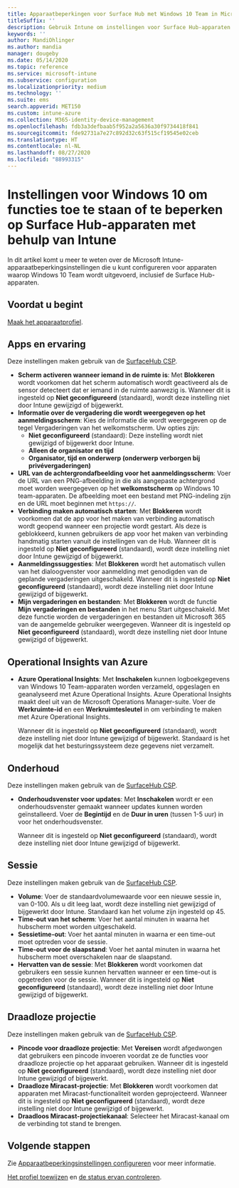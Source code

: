 ```yaml
---
title: Apparaatbeperkingen voor Surface Hub met Windows 10 Team in Microsoft Intune - Azure | Microsoft Docs
titleSuffix: ''
description: Gebruik Intune om instellingen voor Surface Hub-apparaten met Windows 10 team toe te voegen of te configureren.
keywords: ''
author: MandiOhlinger
ms.author: mandia
manager: dougeby
ms.date: 05/14/2020
ms.topic: reference
ms.service: microsoft-intune
ms.subservice: configuration
ms.localizationpriority: medium
ms.technology: ''
ms.suite: ems
search.appverid: MET150
ms.custom: intune-azure
ms.collection: M365-identity-device-management
ms.openlocfilehash: fdb3a3defbaab5f952a2a5636a30f9734418f841
ms.sourcegitcommit: fde92731a7e27c892d32c63f515cf19545e02ceb
ms.translationtype: HT
ms.contentlocale: nl-NL
ms.lasthandoff: 08/27/2020
ms.locfileid: "88993315"
---
```

# <a name="windows-10-team-settings-to-allow-or-restrict-features-on-surface-hub-devices-using-intune"></a>Instellingen voor Windows 10 om functies toe te staan of te beperken op Surface Hub-apparaten met behulp van Intune

In dit artikel komt u meer te weten over de Microsoft Intune-apparaatbeperkingsinstellingen die u kunt configureren voor apparaten waarop Windows 10 Team wordt uitgevoerd, inclusief de Surface Hub-apparaten.

## <a name="before-you-begin"></a>Voordat u begint

[Maak het apparaatprofiel](device-restrictions-configure.md#create-the-profile).

## <a name="apps-and-experience"></a>Apps en ervaring

Deze instellingen maken gebruik van de [SurfaceHub CSP](/windows/client-management/mdm/surfacehub-csp).

- **Scherm activeren wanneer iemand in de ruimte is**: Met **Blokkeren** wordt voorkomen dat het scherm automatisch wordt geactiveerd als de sensor detecteert dat er iemand in de ruimte aanwezig is. Wanneer dit is ingesteld op **Niet geconfigureerd** (standaard), wordt deze instelling niet door Intune gewijzigd of bijgewerkt.
- **Informatie over de vergadering die wordt weergegeven op het aanmeldingsscherm**: Kies de informatie die wordt weergegeven op de tegel Vergaderingen van het welkomstscherm. Uw opties zijn:
  - **Niet geconfigureerd** (standaard): Deze instelling wordt niet gewijzigd of bijgewerkt door Intune.
  - **Alleen de organisator en tijd**
  - **Organisator, tijd en onderwerp (onderwerp verborgen bij privévergaderingen)**
- **URL van de achtergrondafbeelding voor het aanmeldingsscherm**: Voer de URL van een PNG-afbeelding in die als aangepaste achtergrond moet worden weergegeven op het **welkomstscherm** op Windows 10 team-apparaten. De afbeelding moet een bestand met PNG-indeling zijn en de URL moet beginnen met `https://`.
- **Verbinding maken automatisch starten**: Met **Blokkeren** wordt voorkomen dat de app voor het maken van verbinding automatisch wordt geopend wanneer een projectie wordt gestart. Als deze is geblokkeerd, kunnen gebruikers de app voor het maken van verbinding handmatig starten vanuit de instellingen van de Hub. Wanneer dit is ingesteld op **Niet geconfigureerd** (standaard), wordt deze instelling niet door Intune gewijzigd of bijgewerkt.
- **Aanmeldingssuggesties**: Met **Blokkeren** wordt het automatisch vullen van het dialoogvenster voor aanmelding met genodigden van de geplande vergaderingen uitgeschakeld. Wanneer dit is ingesteld op **Niet geconfigureerd** (standaard), wordt deze instelling niet door Intune gewijzigd of bijgewerkt.
- **Mijn vergaderingen en bestanden**: Met **Blokkeren** wordt de functie **Mijn vergaderingen en bestanden** in het menu Start uitgeschakeld. Met deze functie worden de vergaderingen en bestanden uit Microsoft 365 van de aangemelde gebruiker weergegeven. Wanneer dit is ingesteld op **Niet geconfigureerd** (standaard), wordt deze instelling niet door Intune gewijzigd of bijgewerkt.

## <a name="azure-operational-insights"></a>Operational Insights van Azure

- **Azure Operational Insights**: Met **Inschakelen** kunnen logboekgegevens van Windows 10 Team-apparaten worden verzameld, opgeslagen en geanalyseerd met Azure Operational Insights. Azure Operational Insights maakt deel uit van de Microsoft Operations Manager-suite. Voer de **Werkruimte-id** en een **Werkruimtesleutel** in om verbinding te maken met Azure Operational Insights.

  Wanneer dit is ingesteld op **Niet geconfigureerd** (standaard), wordt deze instelling niet door Intune gewijzigd of bijgewerkt. Standaard is het mogelijk dat het besturingssysteem deze gegevens niet verzamelt.

## <a name="maintenance"></a>Onderhoud

Deze instellingen maken gebruik van de [SurfaceHub CSP](/windows/client-management/mdm/surfacehub-csp).

- **Onderhoudsvenster voor updates**: Met **Inschakelen** wordt er een onderhoudsvenster gemaakt wanneer updates kunnen worden geïnstalleerd. Voer de **Begintijd** en de **Duur in uren** (tussen 1-5 uur) in voor het onderhoudsvenster.

  Wanneer dit is ingesteld op **Niet geconfigureerd** (standaard), wordt deze instelling niet door Intune gewijzigd of bijgewerkt.

## <a name="session"></a>Sessie

Deze instellingen maken gebruik van de [SurfaceHub CSP](/windows/client-management/mdm/surfacehub-csp).

- **Volume**: Voer de standaardvolumewaarde voor een nieuwe sessie in, van 0-100. Als u dit leeg laat, wordt deze instelling niet gewijzigd of bijgewerkt door Intune. Standaard kan het volume zijn ingesteld op 45.
- **Time-out van het scherm**: Voer het aantal minuten in waarna het hubscherm moet worden uitgeschakeld.
- **Sessietime-out**: Voer het aantal minuten in waarna er een time-out moet optreden voor de sessie.
- **Time-out voor de slaapstand**: Voer het aantal minuten in waarna het hubscherm moet overschakelen naar de slaapstand.
- **Hervatten van de sessie**: Met **Blokkeren** wordt voorkomen dat gebruikers een sessie kunnen hervatten wanneer er een time-out is opgetreden voor de sessie. Wanneer dit is ingesteld op **Niet geconfigureerd** (standaard), wordt deze instelling niet door Intune gewijzigd of bijgewerkt.

## <a name="wireless-projection"></a>Draadloze projectie

Deze instellingen maken gebruik van de [SurfaceHub CSP](/windows/client-management/mdm/surfacehub-csp).

- **Pincode voor draadloze projectie**: Met **Vereisen** wordt afgedwongen dat gebruikers een pincode invoeren voordat ze de functies voor draadloze projectie op het apparaat gebruiken. Wanneer dit is ingesteld op **Niet geconfigureerd** (standaard), wordt deze instelling niet door Intune gewijzigd of bijgewerkt.
- **Draadloze Miracast-projectie**: Met **Blokkeren** wordt voorkomen dat apparaten met Miracast-functionaliteit worden geprojecteerd. Wanneer dit is ingesteld op **Niet geconfigureerd** (standaard), wordt deze instelling niet door Intune gewijzigd of bijgewerkt.
- **Draadloos Miracast-projectiekanaal**: Selecteer het Miracast-kanaal om de verbinding tot stand te brengen.

## <a name="next-steps"></a>Volgende stappen

Zie [Apparaatbeperkingsinstellingen configureren](device-restrictions-configure.md) voor meer informatie.

[Het profiel toewijzen](device-profile-assign.md) en [de status ervan controleren](device-profile-monitor.md).